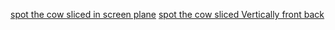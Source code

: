 
[spot the cow sliced in screen plane](./spotSlicedXY.html)
[spot the cow sliced Vertically front back](./spotSlicedYZ.html)
